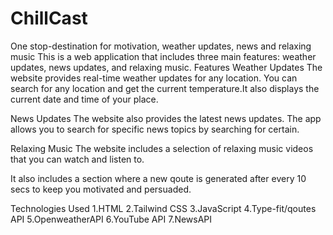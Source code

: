 # ChillCast
One stop-destination for motivation, weather updates, news and relaxing music
This is a web application that includes three main features: weather updates, news updates, and relaxing music.
Features
Weather Updates
The website provides real-time weather updates for any location. You can search for any location and get the current temperature.It also displays the current date and time of your place.

News Updates
The website also provides the latest news updates. The app allows you to search for specific news topics by searching for certain.

Relaxing Music
The website includes a selection of relaxing music videos that you can watch and listen to.

It also includes a section where a new qoute is generated after every 10 secs to keep you motivated and persuaded.

Technologies Used
1.HTML
2.Tailwind CSS
3.JavaScript
4.Type-fit/qoutes API
5.OpenweatherAPI
6.YouTube API
7.NewsAPI
